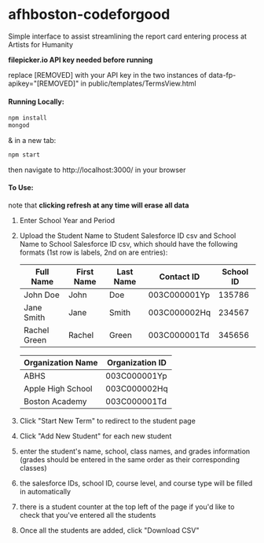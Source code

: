 afhboston-codeforgood
==========
Simple interface to assist streamlining the report card entering process at Artists for Humanity

**filepicker.io API key needed before running**

replace [REMOVED] with your API key in the two instances of data-fp-apikey="[REMOVED]" in public/templates/TermsView.html

#### Running Locally:
```sh
npm install
mongod
```
& in a new tab:
```sh
npm start
```
then navigate to http://localhost:3000/ in your browser


#### To Use:

note that **clicking refresh at any time will erase all data**


1. Enter School Year and Period
2. Upload the Student Name to Student Salesforce ID csv and School Name to School Salesforce ID csv, which should have the following formats (1st row is labels, 2nd on are entries):

    |  Full Name   |  First Name  |  Last Name  |  Contact ID  |  School ID  |
    | ------------ | ------------ | ----------- | ------------ | ----------- |
    | John Doe     | John         | Doe         | 003C000001Yp | 135786      |
    | Jane Smith   | Jane         | Smith       | 003C000002Hq | 234567      |
    | Rachel Green | Rachel       | Green       | 003C000001Td | 345656      |

    |  Organization Name  |  Organization ID  | 
    | ------------------- | ----------------- | 
    | ABHS                | 003C000001Yp      | 
    | Apple High School   | 003C000002Hq      |
    | Boston Academy      | 003C000001Td      | 

3. Click "Start New Term" to redirect to the student page
4. Click "Add New Student" for each new student
  4. enter the student's name, school, class names, and grades information (grades should be entered in the same order as their corresponding classes)
  4. the salesforce IDs, school ID, course level, and course type will be filled in automatically
  4. there is a student counter at the top left of the page if you'd like to check that you've entered all the students
5. Once all the students are added, click "Download CSV"

